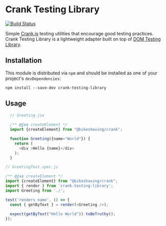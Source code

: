 
# Crank Testing Library

[![Build Status](https://travis-ci.org/ryhinchey/crank-testing-library.svg?branch=master)](https://travis-ci.org/ryhinchey/crank-testing-library)

Simple [Crank.js](https://crank.js.org/) testing utilities that encourage good testing practices. Crank Testing Library is a lightweight adapter built on top of [DOM Testing Library](https://github.com/testing-library/dom-testing-library/).

## Installation

This module is distributed via `npm` and should be installed as one of your
project's `devDependencies`:

```
npm install --save-dev crank-testing-library 
```

## Usage

```js
  // Greeting.jsx
  
  /** @jsx createElement */
  import {createElement} from "@bikeshaving/crank";

  function Greeting({name="World"}) {
    return (
      <div >Hello {name}</div>
    );
  }
```

```js
// GreetingTest.spec.js

/** @jsx createElement */
import {createElement} from "@bikeshaving/crank";
import { render } from 'crank-testing-library';
import Greeting from './';

test('renders name', () => {    
  const { getByText } = render(<Greeting />);
  
  expect(getByText("Hello World")).toBeTruthy();
});
```
